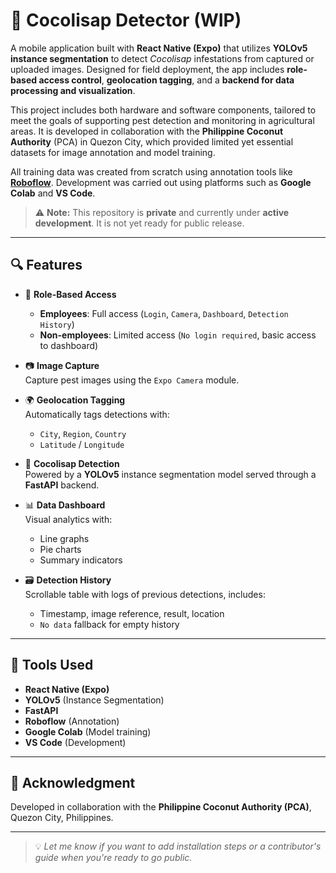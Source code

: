 # 📱 Cocolisap Detector (WIP)

A mobile application built with **React Native (Expo)** that utilizes **YOLOv5 instance segmentation** to detect *Cocolisap* infestations from captured or uploaded images. Designed for field deployment, the app includes **role-based access control**, **geolocation tagging**, and a **backend for data processing and visualization**.

This project includes both hardware and software components, tailored to meet the goals of supporting pest detection and monitoring in agricultural areas. It is developed in collaboration with the **Philippine Coconut Authority** (PCA) in Quezon City, which provided limited yet essential datasets for image annotation and model training.

All training data was created from scratch using annotation tools like **[Roboflow](https://roboflow.com/)**. Development was carried out using platforms such as **Google Colab** and **VS Code**.

> ⚠️ **Note:** This repository is **private** and currently under **active development**. It is not yet ready for public release.

---

## 🔍 Features

- 🔐 **Role-Based Access**
  - **Employees**: Full access (`Login`, `Camera`, `Dashboard`, `Detection History`)
  - **Non-employees**: Limited access (`No login required`, basic access to dashboard)

- 📷 **Image Capture**  
  Capture pest images using the `Expo Camera` module.

- 🌍 **Geolocation Tagging**  
  Automatically tags detections with:
  - `City`, `Region`, `Country`
  - `Latitude` / `Longitude`

- 🧠 **Cocolisap Detection**  
  Powered by a **YOLOv5** instance segmentation model served through a **FastAPI** backend.

- 📊 **Data Dashboard**  
  Visual analytics with:
  - Line graphs  
  - Pie charts  
  - Summary indicators

- 🗃️ **Detection History**  
  Scrollable table with logs of previous detections, includes:
  - Timestamp, image reference, result, location  
  - `No data` fallback for empty history

---

## 📂 Tools Used

- **React Native (Expo)**
- **YOLOv5** (Instance Segmentation)
- **FastAPI**
- **Roboflow** (Annotation)
- **Google Colab** (Model training)
- **VS Code** (Development)

---

## 🤝 Acknowledgment

Developed in collaboration with the **Philippine Coconut Authority (PCA)**, Quezon City, Philippines.

---

> 💡 *Let me know if you want to add installation steps or a contributor's guide when you're ready to go public.*
